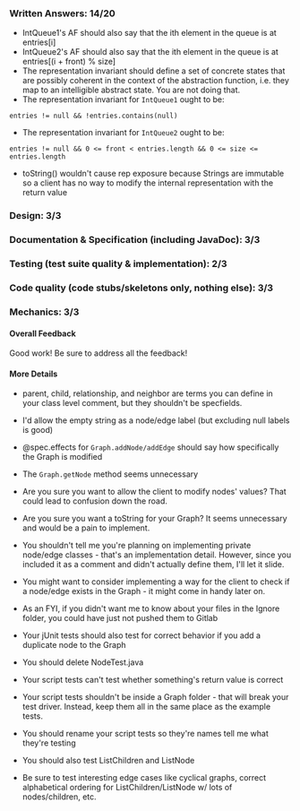 ### Written Answers: 14/20
- IntQueue1's AF should also say that the ith element in the queue is at entries[i]
- IntQueue2's AF should also say that the ith element in the queue is at entries[(i + front) % size]
- The representation invariant should define a set of concrete states that are
possibly coherent in the context of the abstraction function, i.e. they map
to an intelligible abstract state.  You are not doing that.
- The representation invariant for `IntQueue1` ought to be:
```
entries != null && !entries.contains(null)
```
- The representation invariant for `IntQueue2` ought to be:
```
entries != null && 0 <= front < entries.length && 0 <= size <= entries.length
```
- toString() wouldn't cause rep exposure because Strings are immutable so a client has no
way to modify the internal representation with the return value

### Design: 3/3

### Documentation & Specification (including JavaDoc): 3/3

### Testing (test suite quality & implementation): 2/3

### Code quality (code stubs/skeletons only, nothing else): 3/3

### Mechanics: 3/3

#### Overall Feedback

Good work! Be sure to address all the feedback!

#### More Details

- parent, child, relationship, and neighbor are terms you can define in your class level comment,
but they shouldn't be specfields.

- I'd allow the empty string as a node/edge label (but excluding null labels is good)

- @spec.effects for `Graph.addNode/addEdge` should say how specifically the Graph is modified

- The `Graph.getNode` method seems unnecessary

- Are you sure you want to allow the client to modify nodes' values? That could lead to confusion down the road.

- Are you sure you want a toString for your Graph? It seems unnecessary and would be a pain to implement.

- You shouldn't tell me you're planning on implementing private node/edge classes - that's an implementation detail. However, since you included it as a comment and didn't actually define them, I'll let it slide.

- You might want to consider implementing a way for the client to check if a node/edge exists in the Graph - it might come in handy later on.

- As an FYI, if you didn't want me to know about your files in the Ignore folder, you could have just not pushed them to Gitlab

- Your jUnit tests should also test for correct behavior if you add a duplicate node to the Graph

- You should delete NodeTest.java

- Your script tests can't test whether something's return value is correct

- Your script tests shouldn't be inside a Graph folder - that will break your test driver. Instead, keep them all in the same place as the example tests.

- You should rename your script tests so they're names tell me what they're testing

- You should also test ListChildren and ListNode

- Be sure to test interesting edge cases like cyclical graphs, correct alphabetical ordering for ListChildren/ListNode w/ lots of nodes/children, etc.
